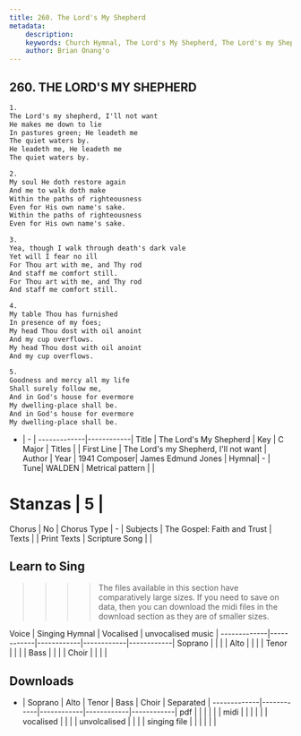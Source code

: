 ```yaml
---
title: 260. The Lord's My Shepherd
metadata:
    description: 
    keywords: Church Hymnal, The Lord's My Shepherd, The Lord's my Shepherd, I'll not want, 
    author: Brian Onang'o
---
```



## 260. THE LORD'S MY SHEPHERD

```txt
1.
The Lord's my shepherd, I'll not want
He makes me down to lie
In pastures green; He leadeth me
The quiet waters by.
He leadeth me, He leadeth me
The quiet waters by.

2.
My soul He doth restore again
And me to walk doth make
Within the paths of righteousness
Even for His own name's sake.
Within the paths of righteousness
Even for His own name's sake.

3.
Yea, though I walk through death's dark vale
Yet will I fear no ill
For Thou art with me, and Thy rod
And staff me comfort still.
For Thou art with me, and Thy rod
And staff me comfort still.

4.
My table Thou has furnished
In presence of my foes;
My head Thou dost with oil anoint
And my cup overflows.
My head Thou dost with oil anoint
And my cup overflows.

5.
Goodness and mercy all my life
Shall surely follow me,
And in God's house for evermore
My dwelling-place shall be.
And in God's house for evermore
My dwelling-place shall be.

```

- |   -  |
-------------|------------|
Title | The Lord's My Shepherd |
Key | C Major |
Titles |  |
First Line | The Lord's my Shepherd, I'll not want |
Author | 
Year | 1941
Composer| James Edmund Jones |
Hymnal|  - |
Tune| WALDEN |
Metrical pattern | |
# Stanzas | 5 |
Chorus | No |
Chorus Type | - |
Subjects | The Gospel: Faith and Trust |
Texts |  |
Print Texts | 
Scripture Song |  |
  
## Learn to Sing

>>>> The files available in this section have comparatively large sizes. If you need to save on data, then you can download the midi files in the download section as they are of smaller sizes.

Voice |  Singing Hymnal | Vocalised | unvocalised music |
-------------|------------|------------|------------|------------|
Soprano | | | |
Alto | | | |
Tenor | | | |
Bass | | | |
Choir | | | |

## Downloads

- |  Soprano | Alto | Tenor | Bass | Choir | Separated |
-------------|------------|------------|------------|------------|
pdf | | | | | |
midi | | | | | |
vocalised | | | |
unvolcalised | | | |
singing file | | | | | |
  